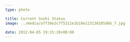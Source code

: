 ```yaml
---
type: photo

title: Current Sushi Status
image: ../media/aff38e2c7f5311e1b10e123138105d6b_7.jpg

date: 2012-04-05 19:15:20+00:00
---
```


